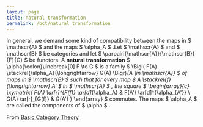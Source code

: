 ```yaml
---
layout: page
title: natural transformation
permalink: /bct/natural_transformation
---
```

In general, we demand some kind of compatibility between the maps in $ \mathscr{A} $ and the maps $ \alpha_A $ .Let $ \mathscr{A} $ and $ \mathscr{B} $ be categories and let $ \parpairi{\mathscr{A}}{\mathscr{B}}{F}{G} $ be functors. A **natural transformation** $ \alpha{\colon}\linebreak[0] F \to G $ is a family $ \Bigl( F(A) \stackrel{\alpha_A}{\longrightarrow} G(A) \Bigr)_{A \in \mathscr{A}} $ of maps in $ \mathscr{B} $ such that for every map $ A \stackrel{f}{\longrightarrow} A' $ in $ \mathscr{A} $ , the square $ \begin{array}{c} \xymatrix{ F(A) \ar[r]^{F(f)} \ar[d]_{\alpha_A} & F(A') \ar[d]^{\alpha_{A'}} \ G(A) \ar[r]_{G(f)} & G(A') } \end{array} $ commutes. The maps $ \alpha_A $ are called the components of $ \alpha $ .


From [Basic Category Theory](https://mathgloss.github.io/MathGloss/bct.html)